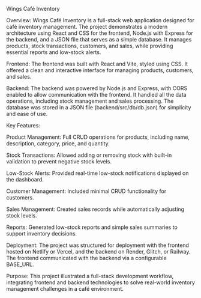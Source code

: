 Wings Café Inventory

Overview:
Wings Café Inventory is a full-stack web application designed for café inventory management. The project demonstrates a modern architecture using React and CSS for the frontend, Node.js with Express for the backend, and a JSON file that serves as a simple database. It manages products, stock transactions, customers, and sales, while providing essential reports and low-stock alerts.

Frontend:
The frontend was built with React and Vite, styled using CSS. It offered a clean and interactive interface for managing products, customers, and sales.

Backend:
The backend was powered by Node.js and Express, with CORS enabled to allow communication with the frontend. It handled all the data operations, including stock management and sales processing. The database was stored in a JSON file (backend/src/db/db.json) for simplicity and ease of use.

Key Features:

Product Management: Full CRUD operations for products, including name, description, category, price, and quantity.

Stock Transactions: Allowed adding or removing stock with built-in validation to prevent negative stock levels.

Low-Stock Alerts: Provided real-time low-stock notifications displayed on the dashboard.

Customer Management: Included minimal CRUD functionality for customers.

Sales Management: Created sales records while automatically adjusting stock levels.

Reports: Generated low-stock reports and simple sales summaries to support inventory decisions.

Deployment:
The project was structured for deployment with the frontend hosted on Netlify or Vercel, and the backend on Render, Glitch, or Railway. The frontend communicated with the backend via a configurable BASE_URL.

Purpose:
This project illustrated a full-stack development workflow, integrating frontend and backend technologies to solve real-world inventory management challenges in a café environment.

